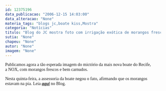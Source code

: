 ```yaml
---
id: 12375196
data_publicacao: "2006-12-15 14:03:00"
data_alteracao: "None"
materia_tags: "blogs jc,boate kiss,Mostra"
categoria: "Notícias"
titulo: "Blog do JC mostra foto com irrigação exótica de morangos frescos em banheiros da boate NOX"
sutia: "None"
chapeu: "None"
autor: "None"
imagem: "None"
---
```

<p><P><FONT face=Verdana>Publicamos agora a tão esperada imagem do mictório da mais nova boate do Recife, a&nbsp;NOX, com morangos frescos e bem carnudos. </FONT></P></p>
<p><P><FONT face=Verdana>Nesta quinta-feira, a assessoria da boate&nbsp;negou o fato, afirmando que os morangos estavam na pia. Leia <A href=\"https://jc3.uol.com.br/blogs/jc/2006/12/14/index.php\" target=_blank><STRONG><EM>aqui</EM></STRONG></A> no Blog. </FONT></P> </p>
